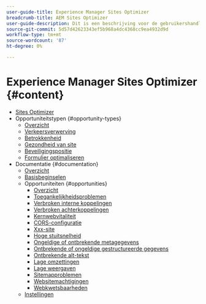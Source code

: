 ```yaml
---
user-guide-title: Experience Manager Sites Optimizer
breadcrumb-title: AEM Sites Optimizer
user-guide-description: Dit is een beschrijving voor de gebruikershandleiding die op de landingspagina wordt weergegeven.
source-git-commit: 5d57d42623343ef5b968a4dc4368cc9ea4932d9d
workflow-type: tm+mt
source-wordcount: '87'
ht-degree: 0%

---
```



# Experience Manager Sites Optimizer {#content}

+ [Sites Optimizer](/help/home.md)
+ Opportuniteitstypen {#opportunity-types}
   + [Overzicht](/help/opportunity-types/overview.md)
   + [Verkeersverwerving](/help/opportunity-types/traffic-acquisition.md)
   + [Betrokkenheid](/help/opportunity-types/engagement.md)
   + [Gezondheid van site](/help/opportunity-types/site-health.md)
   + [Beveiligingspositie](/help/opportunity-types/security-posture.md)
   + [Formulier optimaliseren](/help/opportunity-types/form-optimization.md)
+ Documentatie {#documentation}
   + [Overzicht](/help/documentation/overview.md)
   + [Basisbeginselen](/help/documentation/basics.md)
   + Opportuniteiten {#opportunities}
      + [Overzicht](/help/documentation/opportunities/overview.md)
      + [Toegankelijkheidsproblemen](/help/documentation/opportunities/accessibility-issues.md)
      + [Verbroken interne koppelingen](/help/documentation/opportunities/broken-internal-links.md)
      + [Verbroken achterkoppelingen](/help/documentation/opportunities/broken-backlinks.md)
      + [Kernwebvitaliteit](/help/documentation/opportunities/core-web-vitals.md)
      + [CORS-configuratie](/help/documentation/opportunities/cors-configuration.md)
      + [Xxx-site](/help/documentation/opportunities/cross-site-scripting.md)
      + [Hoge stuitsnelheid](/help/documentation/opportunities/high-bounce-rate.md)
      + [Ongeldige of ontbrekende metagegevens](/help/documentation/opportunities/invalid-or-missing-metadata.md)
      + [Ontbrekende of ongeldige gestructureerde gegevens](/help/documentation/opportunities/missing-invalid-structured-data.md)
      + [Ontbrekende alt-tekst](/help/documentation/opportunities/missing-alt-text.md)
      + [Lage omzettingen](/help/documentation/opportunities/low-conversions.md)
      + [Lage weergaven](/help/documentation/opportunities/low-views.md)
      + [Sitemapproblemen](/help/documentation/opportunities/sitemap-issues.md)
      + [Websitemachtigingen](/help/documentation/opportunities/website-permissions.md)
      + [Webkwetsbaarheden](/help/documentation/opportunities/website-vulnerabilities.md)
   + [Instellingen](/help/documentation/settings.md)
